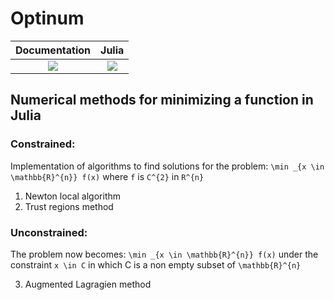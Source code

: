 # Optinum

| **Documentation** | **Julia** |
|:-----------------:|:---------:|
| [![](https://img.shields.io/badge/docs-dev-blue.svg)](https://mathn7.github.io/Optinum/dev/index) | [![](https://img.shields.io/github/v/release/JuliaLang/julia.svg)](https://docs.julialang.org) |

## Numerical methods for minimizing a function  in Julia

### Constrained:
Implementation of algorithms to find solutions for the problem: ``\min _{x \in \mathbb{R}^{n}} f(x)`` where ``f`` is ``C^{2}`` in ``R^{n}``

1) Newton local algorithm
2) Trust regions method

### Unconstrained:
The problem now becomes: ``\min _{x \in \mathbb{R}^{n}} f(x)`` under the constraint ``x \in C`` in which C is a non empty subset of ``\mathbb{R}^{n}``

3) Augmented Lagragien method
